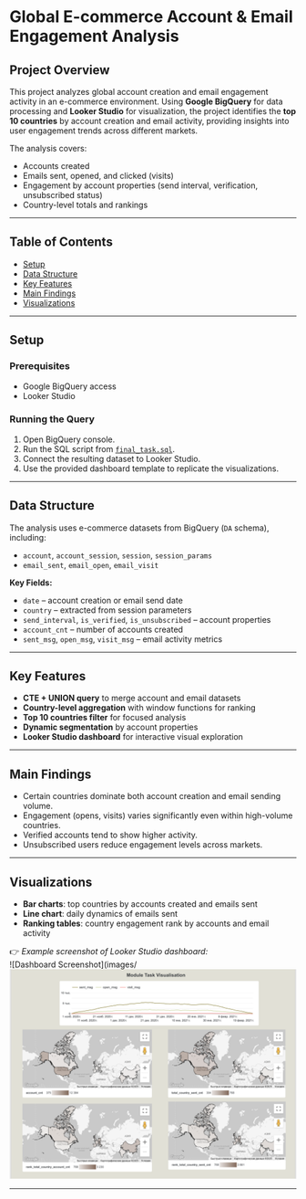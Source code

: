 # Global E-commerce Account & Email Engagement Analysis  

## Project Overview  
This project analyzes global account creation and email engagement activity in an e-commerce environment. Using **Google BigQuery** for data processing and **Looker Studio** for visualization, the project identifies the **top 10 countries** by account creation and email activity, providing insights into user engagement trends across different markets.  

The analysis covers:  
- Accounts created  
- Emails sent, opened, and clicked (visits)  
- Engagement by account properties (send interval, verification, unsubscribed status)  
- Country-level totals and rankings  

---

## Table of Contents  
- [Setup](#setup)  
- [Data Structure](#data-structure)  
- [Key Features](#key-features)  
- [Main Findings](#main-findings)  
- [Visualizations](#visualizations)  
 

---

## Setup  

### Prerequisites  
- Google BigQuery access  
- Looker Studio  

### Running the Query  
1. Open BigQuery console.  
2. Run the SQL script from [`final_task.sql`](final_task.sql).  
3. Connect the resulting dataset to Looker Studio.  
4. Use the provided dashboard template to replicate the visualizations.  

---

## Data Structure  
The analysis uses e-commerce datasets from BigQuery (`DA` schema), including:  
- `account`, `account_session`, `session`, `session_params`  
- `email_sent`, `email_open`, `email_visit`  

**Key Fields:**  
- `date` – account creation or email send date  
- `country` – extracted from session parameters  
- `send_interval`, `is_verified`, `is_unsubscribed` – account properties  
- `account_cnt` – number of accounts created  
- `sent_msg`, `open_msg`, `visit_msg` – email activity metrics  

---

## Key Features  
- **CTE + UNION query** to merge account and email datasets  
- **Country-level aggregation** with window functions for ranking  
- **Top 10 countries filter** for focused analysis  
- **Dynamic segmentation** by account properties  
- **Looker Studio dashboard** for interactive visual exploration  

---

## Main Findings  
- Certain countries dominate both account creation and email sending volume.  
- Engagement (opens, visits) varies significantly even within high-volume countries.  
- Verified accounts tend to show higher activity.  
- Unsubscribed users reduce engagement levels across markets.  

---

## Visualizations  
- **Bar charts**: top countries by accounts created and emails sent  
- **Line chart**: daily dynamics of emails sent  
- **Ranking tables**: country engagement rank by accounts and email activity  

👉 *Example screenshot of Looker Studio dashboard:*  
![Dashboard Screenshot](images/![Dashboard Screenshot](images/dashboard.png)

---


